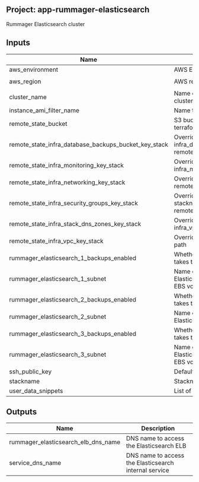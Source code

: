 ## Project: app-rummager-elasticsearch

Rummager Elasticsearch cluster


## Inputs

| Name | Description | Type | Default | Required |
|------|-------------|:----:|:-----:|:-----:|
| aws_environment | AWS Environment | string | - | yes |
| aws_region | AWS region | string | `eu-west-1` | no |
| cluster_name | Name of the Elasticsearch cluster to use for discovery | string | - | yes |
| instance_ami_filter_name | Name to use to find AMI images | string | `` | no |
| remote_state_bucket | S3 bucket we store our terraform state in | string | - | yes |
| remote_state_infra_database_backups_bucket_key_stack | Override stackname path to infra_database_backups_bucket remote state | string | `` | no |
| remote_state_infra_monitoring_key_stack | Override stackname path to infra_monitoring remote state | string | `` | no |
| remote_state_infra_networking_key_stack | Override infra_networking remote state path | string | `` | no |
| remote_state_infra_security_groups_key_stack | Override infra_security_groups stackname path to infra_vpc remote state | string | `` | no |
| remote_state_infra_stack_dns_zones_key_stack | Override stackname path to infra_vpc remote state | string | `` | no |
| remote_state_infra_vpc_key_stack | Override infra_vpc remote state path | string | `` | no |
| rummager_elasticsearch_1_backups_enabled | Whether or not this machine takes the ES backups | string | `0` | no |
| rummager_elasticsearch_1_subnet | Name of the subnet to place the Elasticsearch instance 1 and EBS volume | string | - | yes |
| rummager_elasticsearch_2_backups_enabled | Whether or not this machine takes the ES backups | string | `0` | no |
| rummager_elasticsearch_2_subnet | Name of the subnet to place the Elasticsearch 2 and EBS volume | string | - | yes |
| rummager_elasticsearch_3_backups_enabled | Whether or not this machine takes the ES backups | string | `0` | no |
| rummager_elasticsearch_3_subnet | Name of the subnet to place the Elasticsearch instance 3 and EBS volume | string | - | yes |
| ssh_public_key | Default public key material | string | - | yes |
| stackname | Stackname | string | - | yes |
| user_data_snippets | List of user-data snippets | list | - | yes |

## Outputs

| Name | Description |
|------|-------------|
| rummager_elasticsearch_elb_dns_name | DNS name to access the Elasticsearch ELB |
| service_dns_name | DNS name to access the Elasticsearch internal service |

